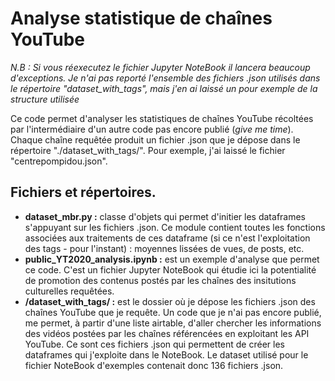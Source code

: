 # Analyse statistique de chaînes YouTube

_N.B : Si vous réexecutez le fichier Jupyter NoteBook il lancera beaucoup d'exceptions. Je n'ai pas reporté l'ensemble des fichiers .json utilisés dans le répertoire "dataset_with_tags", mais j'en ai laissé un pour exemple de la structure utilisée_ 

Ce code permet d'analyser les statistiques de chaînes YouTube récoltées par l'intermédiaire d'un autre code pas encore publié (_give me time_). Chaque chaîne requêtée produit un fichier .json que je dépose dans le répertoire "./dataset_with_tags/". Pour exemple, j'ai laissé le fichier "centrepompidou.json".

## Fichiers et répertoires.

- __dataset_mbr.py :__ classe d'objets qui permet d'initier les dataframes s'appuyant sur les fichiers .json. Ce module contient toutes les fonctions associées aux traitements de ces dataframe (si ce n'est l'exploitation des tags - pour l'instant) : moyennes lissées de vues, de posts, etc.
- __public_YT2020_analysis.ipynb :__ est un exemple d'analyse que permet ce code. C'est un fichier Jupyter NoteBook qui étudie ici la potentialité de promotion des contenus postés par les chaînes des insitutions culturelles requêtées.
- __/dataset_with_tags/ :__ est le dossier où je dépose les fichiers .json des chaînes YouTube que je requête. Un code que je n'ai pas encore publié, me permet, à partir d'une liste airtable, d'aller chercher les informations des vidéos postées par les chaînes référencées en exploitant les API YouTube. Ce sont ces fichiers .json qui permettent de créer les dataframes qui j'exploite dans le NoteBook. Le dataset utilisé pour le fichier NoteBook d'exemples contenait donc 136 fichiers .json.
